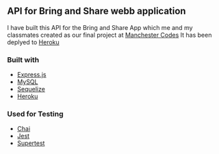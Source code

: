 ## API for Bring and Share webb application
I have built this API for the Bring and Share App which me and my classmates created as our final project at [Manchester Codes](https://www.manchestercodes.com/software-engineer-fasttrack)
It has been deplyed to [Heroku](https://final-mcrcodes-project.herokuapp.com/events) 

### Built with
* [Express.js](https://expressjs.com/)
* [MySQL](https://www.mysql.com/)
* [Sequelize](https://sequelize.org/)
* [Heroku](https://dashboard.heroku.com/)

### Used for Testing
* [Chai](https://www.chaijs.com/)
* [Jest](https://jestjs.io/)
* [Supertest](https://www.npmjs.com/package/supertest)
